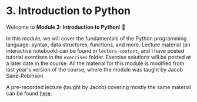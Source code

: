 # 3. Introduction to Python 

Welcome to **Module 3: Introduction to Python**! 🐍 

In this module, we will cover the fundamentals of the Python programming language: syntax, data structures, functions, and more. Lecture material (an interactive notebook) can be found in `lecture-content`, and I have posted tutorial exercises in the `exercises` folder. Exercise solutions will be posted at a later date in the course. All the material for this module is modified from last year's version of the course, where the module was taught by Jacob Sanz-Robinson. 

A pre-recorded lecture (taught by Jacob) covering mostly the same material can be found [here](https://www.youtube.com/watch?v=ml6VkmtLXpA). 
